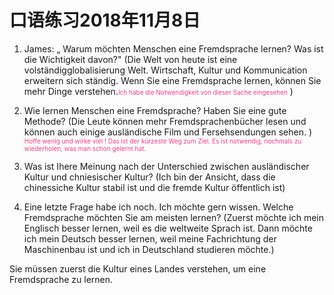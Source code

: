 # 口语练习2018年11月8日
1. James: „ Warum möchten Menschen eine Fremdsprache lernen? Was ist die Wichtigkeit davon?"
(Die Welt von heute ist eine volständigglobalisierung Welt. Wirtschaft, Kultur und Kommunication erweitern sich ständig. Wenn Sie eine Fremdsprache lernen, können Sie mehr Dinge verstehen.<font color=#F93A86 size=1>Ich habe die Notwendigkeit von dieser Sache eingesehen</font> )

2. Wie lernen Menschen eine Fremdsprache? Haben Sie eine gute Methode?
(Die Leute können mehr Fremdsprachenbücher lesen und können auch einige ausländische Film und Fersehsendungen sehen. )
<font color=#F93A86 size=1>Hoffe wenig und wirke viel ! Das ist  der kürzeste Weg zum Ziel.
 Es ist notwendig, nochmals zu wiederholen, was man schon gelernt hat.</font> 


3. Was ist Ihere Meinung nach der Unterschied zwischen ausländischer Kultur und chniesischer Kultur?
(Ich bin der Ansicht, dass die chinessiche Kultur stabil ist und die fremde Kultur öffentlich ist)

4. Eine letzte Frage habe ich noch. Ich möchte gern wissen. Welche Fremdsprache möchten Sie am meisten lernen?
(Zuerst möchte ich mein Englisch besser lernen, weil es die weltweite Sprach ist. Dann möchte ich mein Deutsch besser lernen, weil meine Fachrichtung der Maschinenbau ist und ich in Deutschland studieren möchte.)

Sie müssen zuerst die Kultur eines Landes verstehen, um eine Fremdsprache zu lernen.